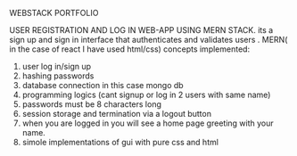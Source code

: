 WEBSTACK PORTFOLIO

USER REGISTRATION AND LOG IN WEB-APP USING MERN STACK.
its a sign up and sign in interface that authenticates and validates users .
MERN( in the case of react I have used html/css)
concepts implemented:
1. user log in/sign up
2. hashing passwords
3. database connection in this case mongo db
4. programming logics (cant signup or log in 2 users with same name)
5. passwords must be 8 characters long
6. session storage and termination via a logout button
7. when you are logged in you will see a home page greeting with your name.
8. simole implementations of gui with pure css and html
